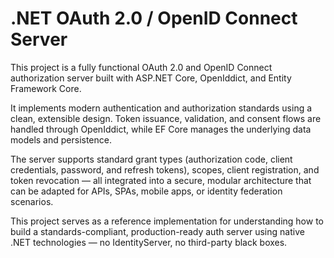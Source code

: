 # .NET OAuth 2.0 / OpenID Connect Server

This project is a fully functional OAuth 2.0 and OpenID Connect authorization server built with ASP.NET Core, OpenIddict, and Entity Framework Core.

It implements modern authentication and authorization standards using a clean, extensible design. Token issuance, validation, and consent flows are handled through OpenIddict, while EF Core manages the underlying data models and persistence.

The server supports standard grant types (authorization code, client credentials, password, and refresh tokens), scopes, client registration, and token revocation — all integrated into a secure, modular architecture that can be adapted for APIs, SPAs, mobile apps, or identity federation scenarios.

This project serves as a reference implementation for understanding how to build a standards-compliant, production-ready auth server using native .NET technologies — no IdentityServer, no third-party black boxes.

